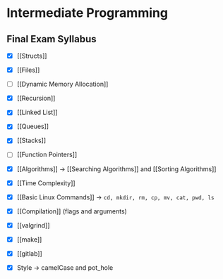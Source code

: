 # Intermediate Programming

## Final Exam Syllabus
- [x] [[Structs]]
- [x] [[Files]]
- [ ] [[Dynamic Memory Allocation]]
- [x] [[Recursion]]
- [x] [[Linked List]]
- [x] [[Queues]]
- [x] [[Stacks]]
- [ ] [[Function Pointers]]
- [x] [[Algorithms]] -> [[Searching Algorithms]] and [[Sorting Algorithms]]
- [x] [[Time Complexity]]
- [x] [[Basic Linux Commands]] -> `cd, mkdir, rm, cp, mv, cat, pwd, ls`
- [x] [[Compilation]] (flags and arguments)
- [x] [[valgrind]]
- [x] [[make]]
- [x] [[gitlab]]
- [x] Style -> camelCase and pot_hole



